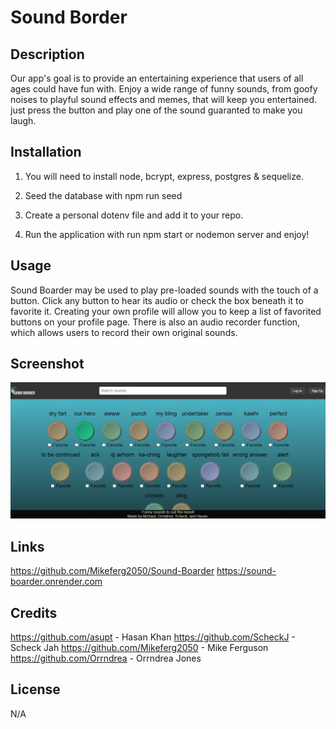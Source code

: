 # Sound Border


## Description
 
 Our app's goal is to provide an entertaining experience that users of all ages could have fun with.
 Enjoy a wide range of funny sounds, from goofy noises to playful sound effects and memes, that will keep you entertained. just press the button and play one of the sound guaranted to make you laugh.


## Installation

1. You will need to install node, bcrypt, express, postgres & sequelize.

2. Seed the database with npm run seed

3. Create a personal dotenv file and add it to your repo.

4. Run the application with run npm start or nodemon server and enjoy!

## Usage

Sound Boarder may be used to play pre-loaded sounds with the touch of a button. Click any button to hear its audio or check the box beneath it to favorite it. Creating your own profile will allow you to keep a list of favorited buttons on your profile page. There is also an audio recorder function, which allows users to record their own original sounds. 

## Screenshot

![ScreenShot](public/assets/screenshot.png)

## Links

https://github.com/Mikeferg2050/Sound-Boarder
https://sound-boarder.onrender.com

## Credits
  
   https://github.com/asupt - Hasan Khan
   https://github.com/ScheckJ - Scheck Jah
   https://github.com/Mikeferg2050 - Mike Ferguson
   https://github.com/Orrndrea  -  Orrndrea Jones

## License

N/A